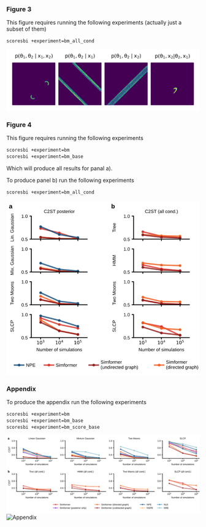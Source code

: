 ### Figure 3

This figure requires running the following experiments (actually just a subset of them)
```bash
scoresbi +experiment=bm_all_cond 
```

![Figure 3](fig3.png)


### Figure 4
This figure requires running the following experiments
```bash
scoresbi +experiment=bm 
scoresbi +experiment=bm_base
```
Which will produce all results for panal a).

To produce panel b) run the following experiments
```bash
scoresbi +experiment=bm_all_cond 
```
![Figure 4](fig4.svg)

### Appendix

To produce the appendix run the following experiments
```bash
scoresbi +experiment=bm 
scoresbi +experiment=bm_base
scoresbi +experiment=bm_score_base
```

![Appendix](fig4_appendix.svg)
![Appendix](fig4_appendix2.svg)
